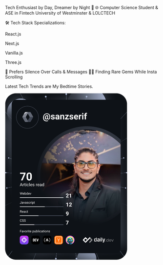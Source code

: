 Tech Enthusiast by Day, Dreamer by Night 🌙
🌐 Computer Science Student & ASE in Fintech University of Westminster & LOLCTECH

🛠 Tech Stack Specializations:

React.js

Next.js

Vanilla.js

Three.js

💬 Prefers Silence Over Calls & Messages 🕵️‍♂️ Finding Rare Gems While Insta Scrolling

Latest Tech Trends are My Bedtime Stories.

<a href="https://app.daily.dev/sanzserif"><img src="devcard.svg" width="400" alt="Nipun Kariyawasam's Dev Card"/></a>

